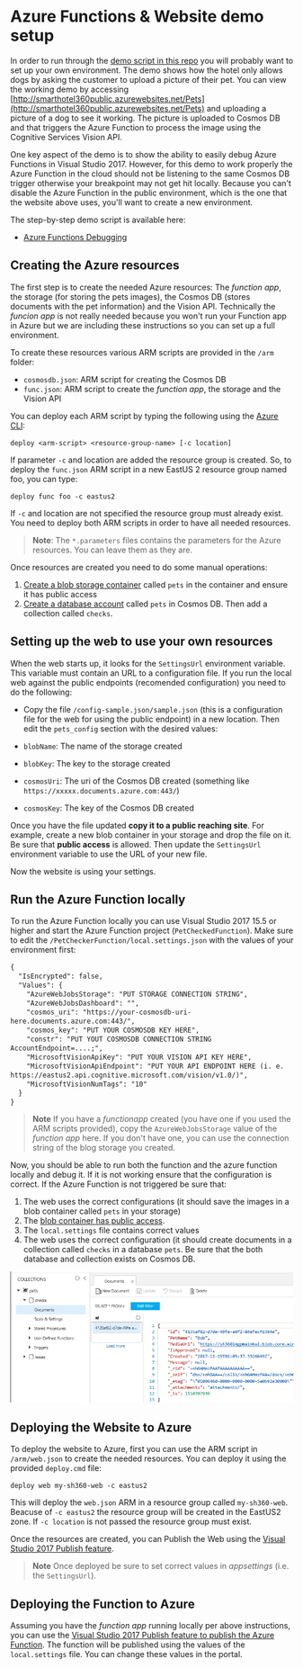# Azure Functions & Website demo setup

In order to run through the [demo script in this repo](../demoscripts/AzureFunctionsNETCoreDebugging.pdf) you will probably want to set up your own environment. The demo shows how the hotel only allows dogs by asking the customer to upload a picture of their pet. You can view the working demo by accessing [http://smarthotel360public.azurewebsites.net/Pets](http://smarthotel360public.azurewebsites.net/Pets) and uploading a picture of a dog to see it working. The picture is uploaded to Cosmos DB and that triggers the Azure Function to process the image using the Cognitive Services Vision API. 

One key aspect of the demo is to show the ability to easily debug Azure Functions in Visual Studio 2017. However, for this demo to work properly the Azure Function in the cloud should not be listening to the same Cosmos DB trigger otherwise your breakpoint may not get hit locally. Because you can't disable the Azure Function in the public environment, which is the one that the website above uses, you'll want to create a new environment.

The step-by-step demo script is available here:
* [Azure Functions Debugging](demoscripts/AzureFunctionsNETCoreDebugging.pdf)

## Creating the Azure resources

The first step is to create the needed Azure resources: The _function app_, the storage (for storing the pets images), the Cosmos DB (stores documents with the pet information) and the Vision API. Technically the _funcion app_ is not really needed because you won't run your Function app in Azure but we are including these instructions so you can set up a full environment.

To create these resources various ARM scripts are provided in the `/arm` folder:

* `cosmosdb.json`: ARM script for creating the Cosmos DB
* `func.json`: ARM script to create the _function app_, the storage and the Vision API

You can deploy each ARM script by typing the following using the [Azure CLI](https://docs.microsoft.com/en-us/cli/azure/overview?view=azure-cli-latest):

```
deploy <arm-script> <resource-group-name> [-c location]
```

If parameter `-c` and location are added the resource group is created. So, to deploy the `func.json` ARM script in a new EastUS 2 resource group named foo, you can type: 

```
deploy func foo -c eastus2
```

If `-c` and location are not specified the resource group must already exist. You need to deploy both ARM scripts in order to have all needed resources.

>**Note**: The `*.parameters` files contains the parameters for the Azure resources. You can leave them as they are.

Once resources are created you need to do some manual operations:

1. [Create a blob storage container](https://docs.microsoft.com/en-us/azure/storage/common/storage-create-storage-account?toc=%2fazure%2fstorage%2fblobs%2ftoc.json#create-a-storage-account) called `pets` in the container and ensure it has public access
2. [Create a database account](https://docs.microsoft.com/en-us/azure/cosmos-db/create-documentdb-dotnet) called `pets` in Cosmos DB. Then add a collection called `checks`.

## Setting up the web to use your own resources

When the web starts up, it looks for the `SettingsUrl` environment variable. This variable must contain an URL to a configuration file. If you run the local web against the public endpoints (recomended configuration) you need to do the following:

* Copy the file `/config-sample.json/sample.json` (this is a configuration file for the web for using the public endpoint) in a new location. Then edit the `pets_config` section with the desired values:

* `blobName`: The name of the storage created
* `blobKey`: The key to the storage created
* `cosmosUri`: The uri of the Cosmos DB created (something like `https://xxxxx.documents.azure.com:443/`)
* `cosmosKey`: The key of the Cosmos DB created

Once you have the file updated **copy it to a public reaching site**. For example, create a new blob container in your storage and drop the file on it. Be sure that **public access** is allowed. Then update the `SettingsUrl` environment variable to use the URL of your new file. 

Now the website is using your settings.

## Run the Azure Function locally

To run the Azure Function locally you can use Visual Studio 2017 15.5 or higher and start the Azure Function project (`PetCheckedFunction`). Make sure to edit the `/PetCheckerFunction/local.settings.json` with the values of your environment first:

```
{
  "IsEncrypted": false,
  "Values": {
    "AzureWebJobsStorage": "PUT STORAGE CONNECTION STRING",
    "AzureWebJobsDashboard": "",
    "cosmos_uri": "https://your-cosmosdb-uri-here.documents.azure.com:443/",
    "cosmos_key": "PUT YOUR COSMOSDB KEY HERE",
    "constr": "PUT YOUT COSMOSDB CONNECTION STRING AccountEndpoint=....;",
    "MicrosoftVisionApiKey": "PUT YOUR VISION API KEY HERE",
    "MicrosoftVisionApiEndpoint": "PUT YOUR API ENDPOINT HERE (i. e. https://eastus2.api.cognitive.microsoft.com/vision/v1.0/)",
    "MicrosoftVisionNumTags": "10"
  }
}
```

> **Note** If you have a _functionapp_ created (you have one if you used the ARM scripts provided), copy the `AzureWebJobsStorage` value of the _function app_ here. If you don't have one, you can use the connection string of the blog storage you created.

Now, you should be able to run both the function and the azure function locally and debug it. If it is not working ensure that the configuration is correct. If the Azure Function is not triggered be sure that:

1. The web uses the correct configurations (it should save the images in a blob container called `pets` in your storage)
2. The [blob container has public access](https://docs.microsoft.com/en-us/azure/storage/blobs/storage-manage-access-to-resources).
3. The `local.settings` file contains correct values
4. The web uses the correct configuration (it should create documents in a collection called `checks` in a database `pets`. Be sure that the both database and collection exists on Cosmos DB.

![Pets document in Cosmos DB](./pets-document.png)

## Deploying the Website to Azure

To deploy the website to Azure, first you can use the ARM script in `/arm/web.json` to create the needed resources. You can deploy it using the provided `deploy.cmd` file:

```
deploy web my-sh360-web -c eastus2
```

This will deploy the `web.json` ARM in a resource group called `my-sh360-web`. Beacuse of `-c eastus2` the resource group will be created in the EastUS2 zone. If `-c location` is not passed the resource group must exist.

Once the resources are created, you can Publish the Web using the [Visual Studio 2017 Publish feature](https://docs.microsoft.com/en-us/aspnet/core/tutorials/publish-to-azure-webapp-using-vs#deploy-the-app-to-azure).

>**Note** Once deployed be sure to set correct values in _appsettings_  (i.e. the `SettingsUrl`).

## Deploying the Function to Azure

Assuming you have the _function app_ running locally per above instructions, you can use the [Visual Studio 2017 Publish feature to publish the Azure Function](https://docs.microsoft.com/en-us/azure/azure-functions/functions-develop-vs#publish-to-azure). The function will be published using the values of the `local.settings` file. You can change these values in the portal.